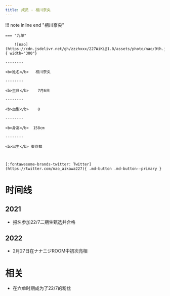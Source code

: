 ```yaml
---
title: 成员 - 相川奈央
---
```


!!! note inline end "相川奈央"

    === "九单"

        ![nao](https://cdn.jsdelivr.net/gh/zzzhxxx/227WiKi@1.0/assets/photo/nao/9th.jpg){ width="300"}

    --------

    <b>姓名</b>   相川奈央

    --------

    <b>生日</b>    7月6日

    --------

    <b>血型</b>    O

    --------

    <b>身高</b>  158cm

    --------

    <b>出生</b> 東京都

  

    [:fontawesome-brands-twitter: Twitter](https://twitter.com/nao_aikawa227){ .md-button .md-button--primary }

# 时间线
## 2021 

- 报名参加22/7二期生甄选并合格

## 2022

- 2月27日在ナナニジROOM中初次亮相

# 相关

- 在六单时期成为了22/7的粉丝